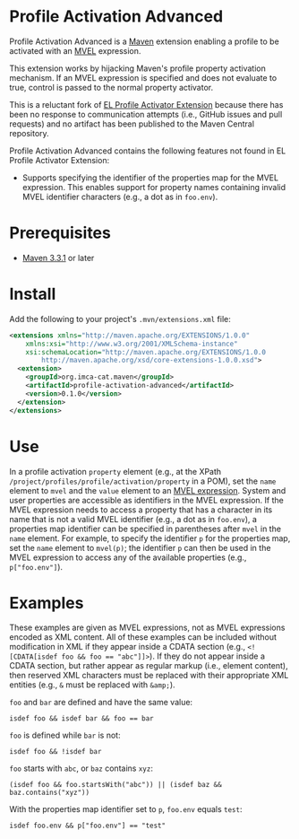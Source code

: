 [//]: # (Modifications copyright 2018 J. Lewis Muir)

# Profile Activation Advanced

Profile Activation Advanced is a [Maven][1] extension enabling a profile
to be activated with an [MVEL][2] expression.

This extension works by hijacking Maven's profile property activation
mechanism.  If an MVEL expression is specified and does not evaluate to
true, control is passed to the normal property activator.

This is a reluctant fork of [EL Profile Activator Extension][3] because
there has been no response to communication attempts (i.e., GitHub
issues and pull requests) and no artifact has been published to the
Maven Central repository.

Profile Activation Advanced contains the following features not found in
EL Profile Activator Extension:

* Supports specifying the identifier of the properties map for the MVEL
  expression.  This enables support for property names containing invalid
  MVEL identifier characters (e.g., a dot as in `foo.env`).

# Prerequisites

* [Maven 3.3.1][4] or later

# Install

Add the following to your project's `.mvn/extensions.xml` file:

```xml
<extensions xmlns="http://maven.apache.org/EXTENSIONS/1.0.0"
    xmlns:xsi="http://www.w3.org/2001/XMLSchema-instance"
    xsi:schemaLocation="http://maven.apache.org/EXTENSIONS/1.0.0
        http://maven.apache.org/xsd/core-extensions-1.0.0.xsd">
  <extension>
    <groupId>org.imca-cat.maven</groupId>
    <artifactId>profile-activation-advanced</artifactId>
    <version>0.1.0</version>
  </extension>
</extensions>
```

# Use

In a profile activation `property` element (e.g., at the XPath
`/project/profiles/profile/activation/property` in a POM), set
the `name` element to `mvel` and the `value` element to an [MVEL
expression][5].  System and user properties are accessible as
identifiers in the MVEL expression.  If the MVEL expression needs
to access a property that has a character in its name that is not a
valid MVEL identifier (e.g., a dot as in `foo.env`), a properties map
identifier can be specified in parentheses after `mvel` in the `name`
element.  For example, to specify the identifier `p` for the properties
map, set the `name` element to `mvel(p)`; the identifier `p` can then be
used in the MVEL expression to access any of the available properties
(e.g., `p["foo.env"]`).

# Examples

These examples are given as MVEL expressions, not as MVEL expressions
encoded as XML content.  All of these examples can be included
without modification in XML if they appear inside a CDATA section
(e.g., `<![CDATA[isdef foo && foo == "abc"]]>`).  If they do not
appear inside a CDATA section, but rather appear as regular markup
(i.e., element content), then reserved XML characters must be replaced
with their appropriate XML entities (e.g., `&` must be replaced with
`&amp;`).

`foo` and `bar` are defined and have the same value:

```
isdef foo && isdef bar && foo == bar
```
		
`foo` is defined while `bar` is not:

```
isdef foo && !isdef bar
```

`foo` starts with `abc`, or `baz` contains `xyz`:

```
(isdef foo && foo.startsWith("abc")) || (isdef baz && baz.contains("xyz"))
```

With the properties map identifier set to `p`, `foo.env` equals `test`:

```
isdef foo.env && p["foo.env"] == "test"
```

[1]: https://maven.apache.org/
[2]: https://github.com/mvel/mvel
[3]: https://github.com/kpiwko/el-profile-activator-extension
[4]: https://maven.apache.org/docs/3.3.1/release-notes.html
[5]: http://mvel.documentnode.com/
